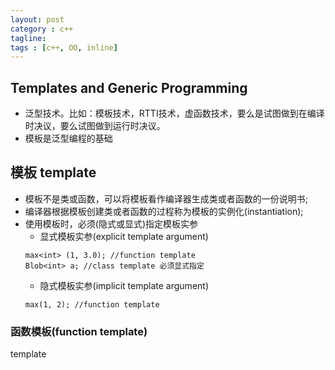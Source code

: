 ```yaml
---
layout: post
category : c++
tagline:
tags : [c++, OO, inline]
---
```


## Templates and Generic Programming
- 泛型技术。比如：模板技术，RTTI技术，虚函数技术，要么是试图做到在编译时决议，要么试图做到运行时决议。
- 模板是泛型编程的基础

## 模板 template
- 模板不是类或函数，可以将模板看作编译器生成类或者函数的一份说明书;
- 编译器根据模板创建类或者函数的过程称为模板的实例化(instantiation);
- 使用模板时，必须(隐式或显式)指定模板实参
	- 显式模板实参(explicit template argument)
	```
	max<int> (1, 3.0); //function template
	Blob<int> a; //class template 必须显式指定
	```
	- 隐式模板实参(implicit template argument)
	```
	max(1, 2); //function template
	```

### 函数模板(function template)
template<template parameter list>
	template<typename T1, typename T2>


#### 函数模板实例化 instantiate
```
When the compiler instantiates a template, it creates a new “instance” of
the template using the actual template argument(s) in place of the
corresponding template parameter(s).
```

#### 非类型模板参数(nontype parameter)
```
template <unsigned N, unsigned M>
inline int compare(const char (&p1)[N], const char (&p2)[M]) {
    return strcmp(p1, p2);
};

// 非类型模板参数的模板实参必须是常量表达式
cout << compare("a", "ba") << endl;
```

### 类模板(class template)

#### 类模板的实例化
- 类模板实例化必须提供显式模板实参
```
Blob<int> ia;
Blob<int> ia2 = {0, 1, 2, 3, 4};
```
- 一个实例化了的类模板，其成员函数只有在使用时才被实例化
```
Blob<int> ia2 = {0, 1, 2, 3, 4}; // 类模板实例化
ia2.size(); // 实例化 Blob<int>::size() const
```


### resource
[C++ 模板技法](https://segmentfault.com/a/1190000003901666)
